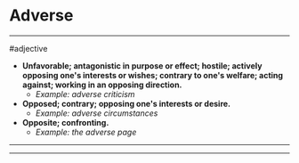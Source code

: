 # Adverse
---
#adjective
- **Unfavorable; antagonistic in purpose or effect; hostile; actively opposing one's interests or wishes; contrary to one's welfare; acting against; working in an opposing direction.**
	- _Example: adverse criticism_
- **Opposed; contrary; opposing one's interests or desire.**
	- _Example: adverse circumstances_
- **Opposite; confronting.**
	- _Example: the adverse page_
---
---

